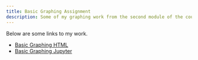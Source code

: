 ```yaml
---
title: Basic Graphing Assignment
description: Some of my graphing work from the second module of the course.
---
```


Below are some links to my work.
- [Basic Graphing HTML](BasicGraphAssignment.html)
- [Basic Graphing Jupyter](BasicGraphAssignment.ipynb)
